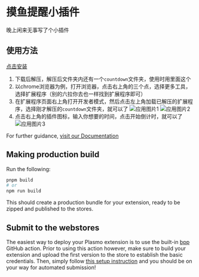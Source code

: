 # 摸鱼提醒小插件

晚上闲来无事写了个小插件

## 使用方法
[点击安装](http://assets.woftsun.cn/countdown.zip)

1. 下载后解压，解压后文件夹内还有一个`countdown`文件夹，使用时用里面这个
2. 以chrome浏览器为例，打开浏览器，点击右上角的三个点，选择更多工具，选择扩展程序（别的六拉你去也一样找到扩展程序即可）
3. 在扩展程序页面右上角打开开发者模式，然后点击左上角加载已解压的扩展程序，选择刚才解压的`countdown`文件夹，就可以了
   ![应用图片1](https://photo.woftsun.cn/images/2023/09/03/QQ20230903232924.md.png)
    ![应用图片2](https://photo.woftsun.cn/images/2023/09/03/image.md.png)
4. 点击右上角的插件图标，输入你想要的时间，点击开始倒计时，就可以了
   ![应用图片3](https://photo.woftsun.cn/image/1ZQ)


For further guidance, [visit our Documentation](https://docs.plasmo.com/)

## Making production build

Run the following:

```bash
pnpm build
# or
npm run build
```

This should create a production bundle for your extension, ready to be zipped and published to the stores.

## Submit to the webstores

The easiest way to deploy your Plasmo extension is to use the built-in [bpp](https://bpp.browser.market) GitHub action. Prior to using this action however, make sure to build your extension and upload the first version to the store to establish the basic credentials. Then, simply follow [this setup instruction](https://docs.plasmo.com/workflows#submit-your-extension) and you should be on your way for automated submission!
